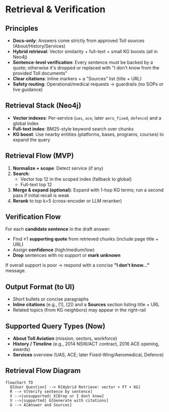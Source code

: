 # Retrieval & Verification

## Principles

- **Docs-only**: Answers come strictly from approved Toll sources (About/History/Services)
- **Hybrid retrieval**: Vector similarity + full-text + small KG boosts (all in Neo4j)
- **Sentence-level verification**: Every sentence must be backed by a quote; otherwise it's dropped or replaced with "I don't know from the provided Toll documents"
- **Clear citations**: Inline markers + a "Sources" list (title + URL)
- **Safety routing**: Operational/medical requests → guardrails (no SOPs or live guidance)

## Retrieval Stack (Neo4j)

- **Vector indexes**: Per-service (`uas`, `ace`, later `aero_fixed`, `defence`) and a global index
- **Full-text index**: BM25-style keyword search over chunks
- **KG boost**: Use nearby entities (platforms, bases, programs, courses) to expand the query

## Retrieval Flow (MVP)

1. **Normalize + scope**: Detect service (if any)
2. **Search**:
   - Vector top 12 in the scoped index (fallback to global)
   - Full-text top 12
3. **Merge & expand (optional)**: Expand with 1-hop KG terms; run a second pass if initial recall is weak
4. **Rerank** to top k=5 (cross-encoder or LLM reranker)

## Verification Flow

For each **candidate sentence** in the draft answer:

- Find ≥1 **supporting quote** from retrieved chunks (include page title + URL)
- Assign **confidence** (high/medium/low)
- **Drop** sentences with no support or **mark unknown**

If overall support is poor → respond with a concise **"I don't know…"** message.

## Output Format (to UI)

- Short bullets or concise paragraphs
- **Inline citations** (e.g., [1], [2]) and a **Sources** section listing title + URL
- Related topics (from KG neighbors) may appear in the right-rail

## Supported Query Types (Now)

- **About Toll Aviation** (mission, sectors, workforce)
- **History / Timeline** (e.g., 2014 NSW/ACT contract, 2016 ACE opening, awards)
- **Services** overview (UAS, ACE; later Fixed-Wing/Aeromedical, Defence)

## Retrieval Flow Diagram
```mermaid
flowchart TD
  Q[User Question] --> R[Hybrid Retrieve: vector + FT + KG]
  R --> V[Verify sentence by sentence]
  V -->|unsupported| X[Drop or I dont know]
  V -->|supported| G[Generate with citations]
  G --> A[Answer and Sources]
```
